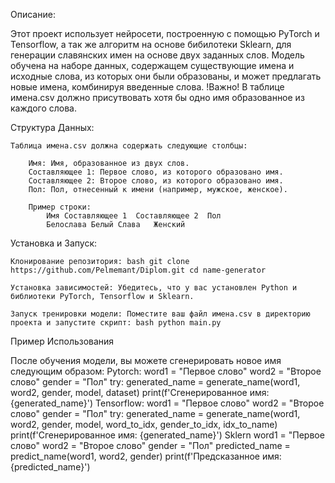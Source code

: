Описание:

Этот проект использует нейросети, построенную с помощью PyTorch и Tensorflow, а так же алгоритм на основе бибилотеки Sklearn, для генерации славянских имен на основе двух заданных слов. 
Модель обучена на наборе данных, содержащем существующие имена и исходные слова, из которых они были образованы, и может предлагать новые имена, комбинируя введенные слова.
!Важно!
В таблице имена.csv должно присутвовать хотя бы одно имя образованное из каждого слова.


Структура Данных:

    Таблица имена.csv должна содержать следующие столбцы:
    
        Имя: Имя, образованное из двух слов.
        Составляющее 1: Первое слово, из которого образовано имя.
        Составляющее 2: Второе слово, из которого образовано имя.
        Пол: Пол, отнесенный к имени (например, мужское, женское).

        Пример строки:
            Имя	Составляющее 1	Составляющее 2	Пол
            Белослава Белый	Слава	Женский

Установка и Запуск:

    Клонирование репозитория: bash git clone https://github.com/Pelmemant/Diplom.git cd name-generator

    Установка зависимостей: Убедитесь, что у вас установлен Python и библиотеки PyTorch, Tensorflow и Sklearn. 

    Запуск тренировки модели: Поместите ваш файл имена.csv в директорию проекта и запустите скрипт: bash python main.py

Пример Использования

После обучения модели, вы можете сгенерировать новое имя следующим образом:
Pytorch:
      word1 = "Первое слово"
      word2 = "Второе слово"
      gender = "Пол"
      try:
          generated_name = generate_name(word1, word2, gender, model, dataset)
          print(f'Сгенерированное имя: {generated_name}')
Tensorflow:
      word1 = "Первое слово"
      word2 = "Второе слово"
      gender = "Пол"
      try:
          generated_name = generate_name(word1, word2, gender, model, word_to_idx, gender_to_idx, idx_to_name)
          print(f'Сгенерированное имя: {generated_name}')
Sklern
      word1 = "Первое слово"
      word2 = "Второе слово"
      gender = "Пол"
      predicted_name = predict_name(word1, word2, gender)
      print(f'Предсказанное имя: {predicted_name}')
